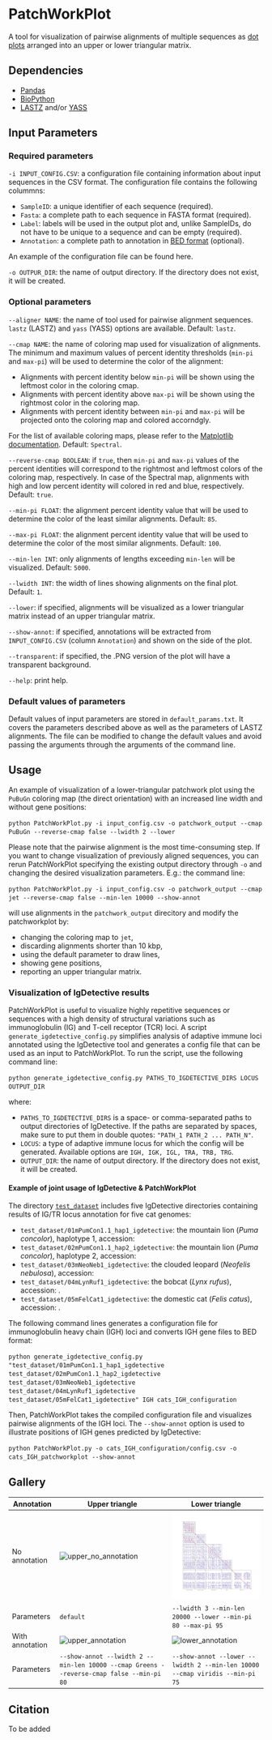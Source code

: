 # PatchWorkPlot
A tool for visualization of pairwise alignments of multiple sequences as [dot plots](https://en.wikipedia.org/wiki/Dot_plot_(bioinformatics)) arranged into an upper or lower triangular matrix.

## Dependencies
- [Pandas](https://anaconda.org/anaconda/pandas)
- [BioPython](https://anaconda.org/conda-forge/biopython)
- [LASTZ](https://anaconda.org/bioconda/lastz) and/or [YASS](https://anaconda.org/bioconda/yass)

## Input Parameters
### Required parameters
`-i INPUT_CONFIG.CSV`: a configuration file containing information about input sequences in the CSV format. The configuration file contains the following colummns:
- `SampleID`: a unique identifier of each sequence (required).
- `Fasta`: a complete path to each sequence in FASTA format (required).
- `Label`: labels will be used in the output plot and, unlike SampleIDs, do not have to be unique to a sequence and can be empty (required).
- `Annotation`: a complete path to annotation in [BED format](https://genome.ucsc.edu/FAQ/FAQformat.html#format1) (optional).
  
An example of the configuration file can be found here.

`-o OUTPUR_DIR`: the name of output directory. If the directory does not exist, it will be created.

### Optional parameters
`--aligner NAME`: the name of tool used for pairwise alignment sequences. `lastz` (LASTZ) and `yass` (YASS) options are available. Default: `lastz`. 

`--cmap NAME`: the name of coloring map used for visualization of alignments. The minimum and maximum values of percent identity thresholds (`min-pi` and `max-pi`) will be used to determine the color of the alignment: 
- Alignments with percent identity below `min-pi` will be shown using the leftmost color in the coloring cmap.
- Alignments with percent identity above `max-pi` will be shown using the rightmost color in the coloring map.
- Alignments with percent identity between `min-pi` and `max-pi` will be projected onto the coloring map and colored accorndgly.
  
For the list of available coloring maps, please refer to the [Matplotlib documentation](https://matplotlib.org/stable/users/explain/colors/colormaps.html). Default: `Spectral`.

`--reverse-cmap BOOLEAN`: if `true`, then `min-pi` and `max-pi` values of the percent identities will correspond to the rightmost and leftmost colors of the coloring map, respectively. In case of the Spectral map, alignments with high and low percent identity will colored in red and blue, respectively. Default: `true`.  

`--min-pi FLOAT`: the alignment percent identity value that will be used to determine the color of the least similar alignments. Default: `85`.

`--max-pi FLOAT`: the alignment percent identity value that will be used to determine the color of the most similar alignments. Default: `100`.

`--min-len INT`: only alignments of lengths exceeding `min-len` will be visualized. Default: `5000`.

`--lwidth INT`: the width of lines showing alignments on the final plot. Default: `1`. 

`--lower`: if specified, alignments will be visualized as a lower triangular matrix instead of an upper triangular matrix. 

`--show-annot`: if specified, annotations will be extracted from `INPUT_CONFIG.CSV` (column `Annotation`) and shown on the side of the plot. 

`--transparent`: if specified, the .PNG version of the plot will have a transparent background.  

`--help`: print help.

### Default values of parameters
Default values of input parameters are stored in `default_params.txt`. It covers the parameters described above as well as the parameters of LASTZ alignments. The file can be modified to change the default values and avoid passing the arguments through the arguments of the command line.   

## Usage
An example of visualization of a lower-triangular patchwork plot using the `PuBuGn` coloring map (the direct orientation) with an increased line width and without gene positions: 

`python PatchWorkPlot.py -i input_config.csv -o patchwork_output --cmap PuBuGn --reverse-cmap false --lwidth 2 --lower`


Please note that the pairwise alignment is the most time-consuming step. If you want to change visualization of previously aligned sequences, you can rerun PatchWorkPlot specifying the existing output directory through `-o` and changing the desired visualization parameters. E.g.: the command line:

`python PatchWorkPlot.py -i input_config.csv -o patchwork_output --cmap jet --reverse-cmap false --min-len 10000 --show-annot`

will use alignments in the `patchwork_output` direcitory and modify the patchworkplot by: 
- changing the coloring map to `jet`,
- discarding alignments shorter than 10 kbp,
- using the default parameter to draw lines, 
- showing gene positions,
- reporting an upper triangular matrix. 

### Visualization of IgDetective results
PatchWorkPlot is useful to visualize highly repetitive sequences or sequences with a high density of structural variations such as immunoglobulin (IG) and T-cell receptor (TCR) loci. A script `generate_igdetective_config.py` simplifies analysis of adaptive immune loci annotated using the IgDetective tool and generates a config file that can be used as an input to PatchWorkPlot. To run the script, use the following command line:

`python generate_igdetective_config.py PATHS_TO_IGDETECTIVE_DIRS LOCUS OUTPUT_DIR`

where:
- `PATHS_TO_IGDETECTIVE_DIRS` is a space- or comma-separated paths to output directories of IgDetective. If the paths are separated by spaces, make sure to put them in double quotes: `"PATH_1 PATH_2 ... PATH_N"`.
- `LOCUS`: a type of adaptive immune locus for which the config will be generated. Available options are `IGH, IGK, IGL, TRA, TRB, TRG`.
- `OUTPUT_DIR`: the name of output directory. If the directory does not exist, it will be created.

#### Example of joint usage of IgDetective & PatchWorkPlot 
The directory [`test_dataset`](test_dataset) includes five IgDetective directories containing results of IG/TR locus annotation for five cat genomes: 
- `test_dataset/01mPumCon1.1_hap1_igdetective`: the mountain lion (_Puma concolor_), haplotype 1, accession: 
- `test_dataset/02mPumCon1.1_hap2_igdetective`: the mountain lion (_Puma concolor_), haplotype 2, accession: 
- `test_dataset/03mNeoNeb1_igdetective`: the clouded leopard (_Neofelis nebulosa_), accession: 
- `test_dataset/04mLynRuf1_igdetective`: the bobcat (_Lynx rufus_), accession: .
- `test_dataset/05mFelCat1_igdetective`: the domestic cat (_Felis catus_), accession: .

The following command lines generates a configuration file for immunoglobulin heavy chain (IGH) loci and converts IGH gene files to BED format:

`python generate_igdetective_config.py "test_dataset/01mPumCon1.1_hap1_igdetective test_dataset/02mPumCon1.1_hap2_igdetective test_dataset/03mNeoNeb1_igdetective test_dataset/04mLynRuf1_igdetective test_dataset/05mFelCat1_igdetective" IGH cats_IGH_configuration`

Then, PatchWorkPlot takes the compiled configuration file and visualizes pairwise alignments of the IGH loci. The `--show-annot` option is used to illustrate positions of IGH genes predicted by IgDetective: 

`python PatchWorkPlot.py -o cats_IGH_configuration/config.csv -o cats_IGH_patchworkplot --show-annot`

## Gallery
| Annotation | Upper triangle | Lower triangle |
| ----| ------| ------|
| No annotation | <img src="examples/upper_no_annot.png" alt="upper_no_annotation" width="300"/> | <img src="examples/lower_no_annot.png" alt="lower_no_annotation" width="300"/>|
| Parameters | `default` | `--lwidth 3 --min-len 20000 --lower --min-pi 80 --max-pi 95`|
| With annotation | <img src="examples/upper_annot.png" alt="upper_annotation" width="300"/> | <img src="examples/lower_annot.png" alt="lower_annotation" width="300"/> |
| Parameters | `--show-annot --lwidth 2 --min-len 10000 --cmap Greens --reverse-cmap false --min-pi 80` | `--show-annot --lower --lwidth 2 --min-len 10000 --cmap viridis --min-pi 75` |

## Citation
To be added
